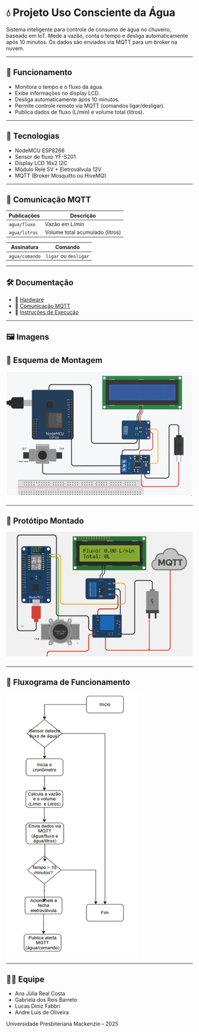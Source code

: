 # 💧 Projeto Uso Consciente da Água

Sistema inteligente para controle de consumo de água no chuveiro, baseado em IoT. Mede a vazão, conta o tempo e desliga automaticamente após 10 minutos. Os dados são enviados via MQTT para um broker na nuvem.

---

## 🚀 Funcionamento

- Monitora o tempo e o fluxo da água.
- Exibe informações no display LCD.
- Desliga automaticamente após 10 minutos.
- Permite controle remoto via MQTT (comandos ligar/desligar).
- Publica dados de fluxo (L/min) e volume total (litros).

---

## 🧠 Tecnologias

- NodeMCU ESP8266
- Sensor de fluxo YF-S201
- Display LCD 16x2 I2C
- Módulo Relé 5V + Eletroválvula 12V
- MQTT (Broker Mosquitto ou HiveMQ)

---

## 📡 Comunicação MQTT

| Publicações         | Descrição                        |
|---------------------|----------------------------------|
| `agua/fluxo`        | Vazão em L/min                   |
| `agua/litros`       | Volume total acumulado (litros)  |

| Assinatura          | Comando                          |
|---------------------|----------------------------------|
| `agua/comando`      | `ligar` ou `desligar`            |

---

## 🛠️ Documentação

- 🔗 [Hardware](docs/hardware.md)
- 🔗 [Comunicação MQTT](docs/comunicacao_mqtt.md)
- 🔗 [Instruções de Execução](docs/instrucoes_execucao.md)

---

## 🖼️ Imagens

## 🔧 Esquema de Montagem

![Esquema de Montagem](imagens/esquema_fritzing.png)

---

## 🧰 Protótipo Montado

![Protótipo Montado](imagens/foto_prototipo.png)

---

## 🔄 Fluxograma de Funcionamento

![Fluxograma de Funcionamento](imagens/fluxograma.png)



---

## 👨‍💻 Equipe

- Ana Júlia Real Costa
- Gabriela dos Reis Barreto
- Lucas Diniz Fabbri
- Andre Luis de Oliveira

Universidade Presbiteriana Mackenzie – 2025
